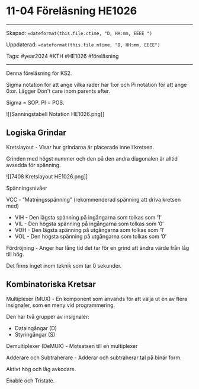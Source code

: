 # 11-04 Föreläsning  HE1026

---

Skapad: `=dateformat(this.file.ctime, "D, HH:mm, EEEE ")`

Uppdaterad: `=dateformat(this.file.mtime, "D, HH:mm, EEEE")`

Tags: #year2024 #KTH #HE1026 #föreläsning

---

Denna föreläsning för KS2.

Sigma notation för att ange vilka rader har 1:or och Pi notation för att ange 0:or. Lägger Don't care inom parents efter.

Sigma = SOP.
PI = POS.

![[Sanningstabell Notation HE1026.png]]

## Logiska Grindar

Kretslayout - Visar hur grindarna är placerade inne i kretsen.

Grinden med högst nummer och den på den andra diagonalen är alltid avsedda för spänning.

![[7408 Kretslayout HE1026.png]]

Spänningsnivåer

VCC - ”Matningsspänning” (rekommenderad spänning att driva kretsen med)
- VIH - Den lägsta spänning på ingångarna som tolkas som ’1’
- VIL - Den högsta spänning på ingångarna som tolkas som ’0’
- VOH - Den lägsta spänning på utgångarna som tolkas som ’1’
- VOL - Den högsta spänning på utgångarna som tolkas som ’0’

Fördröjning - Anger hur lång tid det tar för en grind att ändra värde från låg till hög.

Det finns inget inom teknik som tar 0 sekunder.

## Kombinatoriska Kretsar

Multiplexer (MUX) - En komponent som används för att välja ut en av flera insignaler, som en meny vid programmering.

Den har två grupper av insignaler:

- Dataingångar (D)
- Styringångar (S)

Demultiplexer (DeMUX) - Motsatsen till en multiplexer

Adderare och Subtraherare - Adderar och subtraherar tal på binär form.

Aktivt hög och låg avkodare.

Enable och Tristate.
